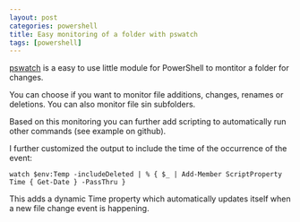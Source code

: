 ```yaml
---
layout: post
categories: powershell
title: Easy monitoring of a folder with pswatch
tags: [powershell]
---
```


[pswatch](https://github.com/jfromaniello/pswatch/) is a easy to use little module for PowerShell to montitor a folder for changes.

You can choose if you want to monitor file additions, changes, renames or deletions. You can also monitor file sin subfolders.

Based on this monitoring you can further add scripting to automatically run other commands (see example on github).

I further customized the output to include the time of the occurrence of the event:

`watch $env:Temp -includeDeleted | % { $_ | Add-Member ScriptProperty Time { Get-Date } -PassThru }`

This adds a dynamic Time property which automatically updates itself when a new file change event is happening.

